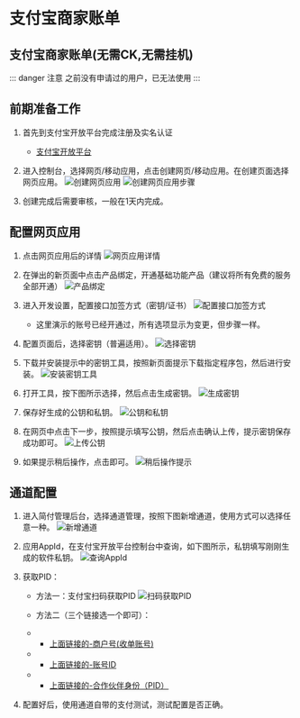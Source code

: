 # 支付宝商家账单
## 支付宝商家账单(无需CK,无需挂机)
::: danger 注意
之前没有申请过的用户，已无法使用
:::
## 前期准备工作
1. 首先到支付宝开放平台完成注册及实名认证
    - [支付宝开放平台](https://open.alipay.com/)

2. 进入控制台，选择网页/移动应用，点击创建网页/移动应用。在创建页面选择网页应用。
   ![创建网页应用](https://s2.loli.net/2024/03/20/b9FZSxDsUR6q425.png)
   ![创建网页应用步骤](https://s2.loli.net/2024/03/20/KLb85iRxp9XnfrA.png)

3. 创建完成后需要审核，一般在1天内完成。

## 配置网页应用
1. 点击网页应用后的详情
   ![网页应用详情](https://s2.loli.net/2024/03/20/AeMm2CTzjIOfpbq.png)

2. 在弹出的新页面中点击产品绑定，开通基础功能产品（建议将所有免费的服务全部开通）
   ![产品绑定](https://s2.loli.net/2024/03/20/2XbTBmc4dNCkeJ8.png)

3. 进入开发设置，配置接口加签方式（密钥/证书）
   ![配置接口加签方式](https://s2.loli.net/2024/03/20/jF4x1GAgqKyVhvJ.png)

    - 这里演示的账号已经开通过，所有选项显示为变更，但步骤一样。

4. 配置页面后，选择密钥（普遍适用）。
   ![选择密钥](https://s2.loli.net/2024/03/20/Fqp5xwGXzbZKslT.png)

5. 下载并安装提示中的密钥工具，按照新页面提示下载指定程序包，然后进行安装。
   ![安装密钥工具](https://s2.loli.net/2024/03/20/l8SK9eay1ZgQRIu.png)

6. 打开工具，按下图所示选择，然后点击生成密钥。
   ![生成密钥](https://s2.loli.net/2024/03/20/R9XTZjeB62yOzvb.png)

7. 保存好生成的公钥和私钥。
   ![公钥和私钥](https://s2.loli.net/2024/03/20/JKgItQVvroApfR5.png)

8. 在网页中点击下一步，按照提示填写公钥，然后点击确认上传，提示密钥保存成功即可。
   ![上传公钥](https://s2.loli.net/2024/03/20/7HEKgfORalezWI6.png)

9. 如果提示稍后操作，点击即可。
   ![稍后操作提示](https://s2.loli.net/2024/03/20/PrRNckz97LKxWl6.png)

## 通道配置
1. 进入简付管理后台，选择通道管理，按照下图新增通道，使用方式可以选择任意一种。
   ![新增通道](/Zfb/QQ20240924-211444.png)

2. 应用AppId，在支付宝开放平台控制台中查询，如下图所示，私钥填写刚刚生成的软件私钥。
   ![查询AppId](https://s2.loli.net/2024/03/20/bglvcIVWtBof5x6.png)

3. 获取PID：
    - 方法一：支付宝扫码获取PID
      ![扫码获取PID](https://s2.loli.net/2024/03/20/nV1Shlz7AxPX8Tc.png)

    - 方法二（三个链接选一个即可）：
     
     - - [上面链接的-商户号(收单账号)](https://b.alipay.com/page/store-management/infomanage)
     - - [上面链接的-账号ID](https://open.alipay.com/develop/manage/account/manage)
     - - [上面链接的-合作伙伴身份（PID）](https://open.alipay.com/platform/keyManage.htm?keyType=partner)

4. 配置好后，使用通道自带的支付测试，测试配置是否正确。
